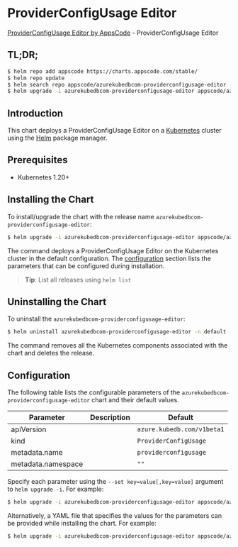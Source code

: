 # ProviderConfigUsage Editor

[ProviderConfigUsage Editor by AppsCode](https://appscode.com) - ProviderConfigUsage Editor

## TL;DR;

```bash
$ helm repo add appscode https://charts.appscode.com/stable/
$ helm repo update
$ helm search repo appscode/azurekubedbcom-providerconfigusage-editor --version=v0.26.0
$ helm upgrade -i azurekubedbcom-providerconfigusage-editor appscode/azurekubedbcom-providerconfigusage-editor -n default --create-namespace --version=v0.26.0
```

## Introduction

This chart deploys a ProviderConfigUsage Editor on a [Kubernetes](http://kubernetes.io) cluster using the [Helm](https://helm.sh) package manager.

## Prerequisites

- Kubernetes 1.20+

## Installing the Chart

To install/upgrade the chart with the release name `azurekubedbcom-providerconfigusage-editor`:

```bash
$ helm upgrade -i azurekubedbcom-providerconfigusage-editor appscode/azurekubedbcom-providerconfigusage-editor -n default --create-namespace --version=v0.26.0
```

The command deploys a ProviderConfigUsage Editor on the Kubernetes cluster in the default configuration. The [configuration](#configuration) section lists the parameters that can be configured during installation.

> **Tip**: List all releases using `helm list`

## Uninstalling the Chart

To uninstall the `azurekubedbcom-providerconfigusage-editor`:

```bash
$ helm uninstall azurekubedbcom-providerconfigusage-editor -n default
```

The command removes all the Kubernetes components associated with the chart and deletes the release.

## Configuration

The following table lists the configurable parameters of the `azurekubedbcom-providerconfigusage-editor` chart and their default values.

|     Parameter      | Description |                Default                |
|--------------------|-------------|---------------------------------------|
| apiVersion         |             | <code>azure.kubedb.com/v1beta1</code> |
| kind               |             | <code>ProviderConfigUsage</code>      |
| metadata.name      |             | <code>providerconfigusage</code>      |
| metadata.namespace |             | <code>""</code>                       |


Specify each parameter using the `--set key=value[,key=value]` argument to `helm upgrade -i`. For example:

```bash
$ helm upgrade -i azurekubedbcom-providerconfigusage-editor appscode/azurekubedbcom-providerconfigusage-editor -n default --create-namespace --version=v0.26.0 --set apiVersion=azure.kubedb.com/v1beta1
```

Alternatively, a YAML file that specifies the values for the parameters can be provided while
installing the chart. For example:

```bash
$ helm upgrade -i azurekubedbcom-providerconfigusage-editor appscode/azurekubedbcom-providerconfigusage-editor -n default --create-namespace --version=v0.26.0 --values values.yaml
```
